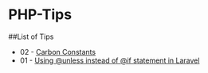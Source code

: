# PHP-Tips


##List of Tips
- 02 - [Carbon Constants](https://github.com/MallowTech/PHP-Tips/blob/master/php-tips/Carbon%20Constants.md)
- 01 - [Using @unless instead of @if statement in Laravel](https://github.com/MallowTech/PHP-Tips/blob/master/php-tips/Using%20@unless%20instead%20of%20@if%20statement%20in%20Laravel.md)
